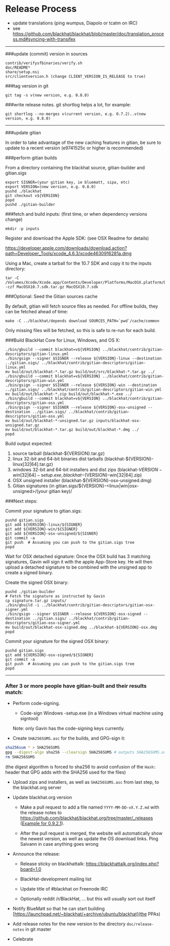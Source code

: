 Release Process
====================

* update translations (ping wumpus, Diapolo or tcatm on IRC)
* see https://github.com/blackhat/blackhat/blob/master/doc/translation_process.md#syncing-with-transifex

* * *

###update (commit) version in sources

	contrib/verifysfbinaries/verify.sh
	doc/README*
	share/setup.nsi
	src/clientversion.h (change CLIENT_VERSION_IS_RELEASE to true)

###tag version in git

	git tag -s v(new version, e.g. 0.8.0)

###write release notes. git shortlog helps a lot, for example:

	git shortlog --no-merges v(current version, e.g. 0.7.2)..v(new version, e.g. 0.8.0)

* * *

###update gitian

 In order to take advantage of the new caching features in gitian, be sure to update to a recent version (e9741525c or higher is recommended)

###perform gitian builds

 From a directory containing the blackhat source, gitian-builder and gitian.sigs
  
	export SIGNER=(your gitian key, ie bluematt, sipa, etc)
	export VERSION=(new version, e.g. 0.8.0)
	pushd ./blackhat
	git checkout v${VERSION}
	popd
	pushd ./gitian-builder

###fetch and build inputs: (first time, or when dependency versions change)
 
	mkdir -p inputs

 Register and download the Apple SDK: (see OSX Readme for details)
 
 https://developer.apple.com/downloads/download.action?path=Developer_Tools/xcode_4.6.3/xcode4630916281a.dmg
 
 Using a Mac, create a tarball for the 10.7 SDK and copy it to the inputs directory:
 
	tar -C /Volumes/Xcode/Xcode.app/Contents/Developer/Platforms/MacOSX.platform/Developer/SDKs/ -czf MacOSX10.7.sdk.tar.gz MacOSX10.7.sdk

###Optional: Seed the Gitian sources cache

  By default, gitian will fetch source files as needed. For offline builds, they can be fetched ahead of time:

	make -C ../blackhat/depends download SOURCES_PATH=`pwd`/cache/common

  Only missing files will be fetched, so this is safe to re-run for each build.

###Build BlackHat Core for Linux, Windows, and OS X:
  
	./bin/gbuild --commit blackhat=v${VERSION} ../blackhat/contrib/gitian-descriptors/gitian-linux.yml
	./bin/gsign --signer $SIGNER --release ${VERSION}-linux --destination ../gitian.sigs/ ../blackhat/contrib/gitian-descriptors/gitian-linux.yml
	mv build/out/blackhat-*.tar.gz build/out/src/blackhat-*.tar.gz ../
	./bin/gbuild --commit blackhat=v${VERSION} ../blackhat/contrib/gitian-descriptors/gitian-win.yml
	./bin/gsign --signer $SIGNER --release ${VERSION}-win --destination ../gitian.sigs/ ../blackhat/contrib/gitian-descriptors/gitian-win.yml
	mv build/out/blackhat-*.zip build/out/blackhat-*.exe ../
	./bin/gbuild --commit blackhat=v${VERSION} ../blackhat/contrib/gitian-descriptors/gitian-osx.yml
	./bin/gsign --signer $SIGNER --release ${VERSION}-osx-unsigned --destination ../gitian.sigs/ ../blackhat/contrib/gitian-descriptors/gitian-osx.yml
	mv build/out/blackhat-*-unsigned.tar.gz inputs/blackhat-osx-unsigned.tar.gz
	mv build/out/blackhat-*.tar.gz build/out/blackhat-*.dmg ../
	popd
  Build output expected:

  1. source tarball (blackhat-${VERSION}.tar.gz)
  2. linux 32-bit and 64-bit binaries dist tarballs (blackhat-${VERSION}-linux[32|64].tar.gz)
  3. windows 32-bit and 64-bit installers and dist zips (blackhat-${VERSION}-win[32|64]-setup.exe, blackhat-${VERSION}-win[32|64].zip)
  4. OSX unsigned installer (blackhat-${VERSION}-osx-unsigned.dmg)
  5. Gitian signatures (in gitian.sigs/${VERSION}-<linux|win|osx-unsigned>/(your gitian key)/

###Next steps:

Commit your signature to gitian.sigs:

	pushd gitian.sigs
	git add ${VERSION}-linux/${SIGNER}
	git add ${VERSION}-win/${SIGNER}
	git add ${VERSION}-osx-unsigned/${SIGNER}
	git commit -a
	git push  # Assuming you can push to the gitian.sigs tree
	popd

  Wait for OSX detached signature:
	Once the OSX build has 3 matching signatures, Gavin will sign it with the apple App-Store key.
	He will then upload a detached signature to be combined with the unsigned app to create a signed binary.

  Create the signed OSX binary:

	pushd ./gitian-builder
	# Fetch the signature as instructed by Gavin
	cp signature.tar.gz inputs/
	./bin/gbuild -i ../blackhat/contrib/gitian-descriptors/gitian-osx-signer.yml
	./bin/gsign --signer $SIGNER --release ${VERSION}-osx-signed --destination ../gitian.sigs/ ../blackhat/contrib/gitian-descriptors/gitian-osx-signer.yml
	mv build/out/blackhat-osx-signed.dmg ../blackhat-${VERSION}-osx.dmg
	popd

Commit your signature for the signed OSX binary:

	pushd gitian.sigs
	git add ${VERSION}-osx-signed/${SIGNER}
	git commit -a
	git push  # Assuming you can push to the gitian.sigs tree
	popd

-------------------------------------------------------------------------

### After 3 or more people have gitian-built and their results match:

- Perform code-signing.

    - Code-sign Windows -setup.exe (in a Windows virtual machine using signtool)

  Note: only Gavin has the code-signing keys currently.

- Create `SHA256SUMS.asc` for the builds, and GPG-sign it:
```bash
sha256sum * > SHA256SUMS
gpg --digest-algo sha256 --clearsign SHA256SUMS # outputs SHA256SUMS.asc
rm SHA256SUMS
```
(the digest algorithm is forced to sha256 to avoid confusion of the `Hash:` header that GPG adds with the SHA256 used for the files)

- Upload zips and installers, as well as `SHA256SUMS.asc` from last step, to the blackhat.org server

- Update blackhat.org version

  - Make a pull request to add a file named `YYYY-MM-DD-vX.Y.Z.md` with the release notes
  to https://github.com/blackhat/blackhat.org/tree/master/_releases
   ([Example for 0.9.2.1](https://raw.githubusercontent.com/blackhat/blackhat.org/master/_releases/2014-06-19-v0.9.2.1.md)).

  - After the pull request is merged, the website will automatically show the newest version, as well
    as update the OS download links. Ping Saivann in case anything goes wrong

- Announce the release:

  - Release sticky on blackhattalk: https://blackhattalk.org/index.php?board=1.0

  - BlackHat-development mailing list

  - Update title of #blackhat on Freenode IRC

  - Optionally reddit /r/BlackHat, ... but this will usually sort out itself

- Notify BlueMatt so that he can start building [https://launchpad.net/~blackhat/+archive/ubuntu/blackhat](the PPAs)

- Add release notes for the new version to the directory `doc/release-notes` in git master

- Celebrate 
